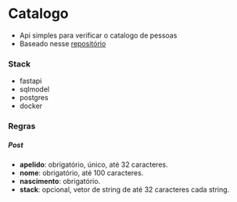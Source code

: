 # Catalogo

- Api simples para verificar o catalogo de pessoas
- Baseado nesse [repositório](https://github.com/zanfranceschi/rinha-de-backend-2023-q3/)

### Stack
- fastapi
- sqlmodel
- postgres
- docker


### Regras
##### Post
- **apelido**: obrigatório, único, até 32 caracteres.
- **nome**: obrigatório, até 100 caracteres.
- **nascimento**: obrigatório.
- **stack**: opcional, vetor de string de até 32 caracteres cada string.

